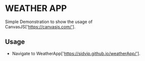 # WEATHER APP

Simple Demonstration to show the usage of CanvasJS['https://canvasjs.com/']. 

## Usage
  * Navigate to WeatherApp['https://sidvip.github.io/weatherApp/'].
  
